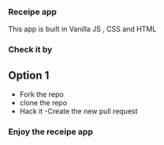 ###  Receipe app
This app is built in Vanilla JS , CSS and HTML

###  Check it by 

## Option 1
 - Fork the repo
 - clone the repo
 - Hack it
  -Create the new pull request
  
 ###  Enjoy  the receipe app
  



